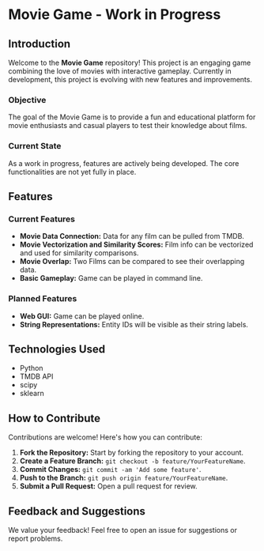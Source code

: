 # Movie Game - Work in Progress

## Introduction
Welcome to the **Movie Game** repository! This project is an engaging game combining the love of movies with interactive gameplay. Currently in development, this project is evolving with new features and improvements.

### Objective
The goal of the Movie Game is to provide a fun and educational platform for movie enthusiasts and casual players to test their knowledge about films.

### Current State
As a work in progress, features are actively being developed. The core functionalities are not yet fully in place.

## Features
### Current Features
- **Movie Data Connection:** Data for any film can be pulled from TMDB.
- **Movie Vectorization and Similarity Scores:** Film info can be vectorized and used for similarity comparisons.
- **Movie Overlap:** Two Films can be compared to see their overlapping data.
- **Basic Gameplay:** Game can be played in command line.

### Planned Features
- **Web GUI:** Game can be played online.
- **String Representations:** Entity IDs will be visible as their string labels.

## Technologies Used
- Python
- TMDB API
- scipy
- sklearn

## How to Contribute
Contributions are welcome! Here's how you can contribute:

1. **Fork the Repository:** Start by forking the repository to your account.
2. **Create a Feature Branch:** `git checkout -b feature/YourFeatureName`.
3. **Commit Changes:** `git commit -am 'Add some feature'`.
4. **Push to the Branch:** `git push origin feature/YourFeatureName`.
5. **Submit a Pull Request:** Open a pull request for review.

## Feedback and Suggestions
We value your feedback! Feel free to open an issue for suggestions or report problems.
